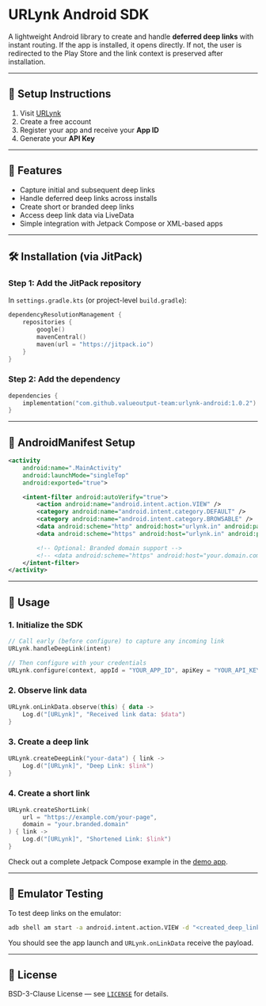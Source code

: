 # URLynk Android SDK

A lightweight Android library to create and handle **deferred deep links** with instant routing. If the app is installed, it opens directly. If not, the user is redirected to the Play Store and the link context is preserved after installation.

---

## 🧰 Setup Instructions

1. Visit [URLynk](https://app.urlynk.in)
2. Create a free account
3. Register your app and receive your **App ID**
4. Generate your **API Key**

---

## 🚀 Features

- Capture initial and subsequent deep links
- Handle deferred deep links across installs
- Create short or branded deep links
- Access deep link data via LiveData
- Simple integration with Jetpack Compose or XML-based apps

---

## 🛠️ Installation (via JitPack)

### Step 1: Add the JitPack repository

In `settings.gradle.kts` (or project-level `build.gradle`):

```kotlin
dependencyResolutionManagement {
    repositories {
        google()
        mavenCentral()
        maven(url = "https://jitpack.io")
    }
}
```

### Step 2: Add the dependency

```kotlin
dependencies {
    implementation("com.github.valueoutput-team:urlynk-android:1.0.2")
}
```

---

## 📱 AndroidManifest Setup

```xml
<activity
    android:name=".MainActivity"
    android:launchMode="singleTop"
    android:exported="true">

    <intent-filter android:autoVerify="true">
        <action android:name="android.intent.action.VIEW" />
        <category android:name="android.intent.category.DEFAULT" />
        <category android:name="android.intent.category.BROWSABLE" />
        <data android:scheme="http" android:host="urlynk.in" android:pathPrefix="/<YOUR_APP_ID>/" />
        <data android:scheme="https" android:host="urlynk.in" android:pathPrefix="/<YOUR_APP_ID>/" />

        <!-- Optional: Branded domain support -->
        <!-- <data android:scheme="https" android:host="your.domain.com" android:pathPrefix="/<app_id>/" /> -->
    </intent-filter>
</activity>
```

---

## 🔧 Usage

### 1. Initialize the SDK

```kotlin
// Call early (before configure) to capture any incoming link
URLynk.handleDeepLink(intent)

// Then configure with your credentials
URLynk.configure(context, appId = "YOUR_APP_ID", apiKey = "YOUR_API_KEY")
```

### 2. Observe link data

```kotlin
URLynk.onLinkData.observe(this) { data ->
    Log.d("[URLynk]", "Received link data: $data")
}
```

### 3. Create a deep link

```kotlin
URLynk.createDeepLink("your-data") { link ->
    Log.d("[URLynk]", "Deep Link: $link")
}
```

### 4. Create a short link

```kotlin
URLynk.createShortLink(
    url = "https://example.com/your-page",
    domain = "your.branded.domain"
) { link ->
    Log.d("[URLynk]", "Shortened Link: $link")
}
```

Check out a complete Jetpack Compose example in the [demo app](./app/src/main/java/com/valueoutput/urlynk_demo/MainActivity.kt).

---

## 🧪 Emulator Testing

To test deep links on the emulator:

```bash
adb shell am start -a android.intent.action.VIEW -d "<created_deep_link>" <your.application.id>
```

You should see the app launch and `URLynk.onLinkData` receive the payload.

---

## 📄 License

BSD-3-Clause License — see [`LICENSE`](./LICENSE) for details.
